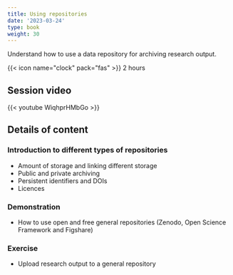 ```yaml
---
title: Using repositories
date: '2023-03-24'
type: book
weight: 30
---
```


Understand how to use a data repository for archiving research output. 

<!--more-->

{{< icon name="clock" pack="fas" >}} 2 hours

## Session video

{{< youtube WiqhprHMbGo >}}

## Details of content
### Introduction to different types of repositories
- Amount of storage and linking different storage
- Public and private archiving
- Persistent identifiers and DOIs
- Licences

### Demonstration 
- How to use open and free general repositories (Zenodo, Open Science Framework and Figshare)

### Exercise
- Upload research output to a general repository
